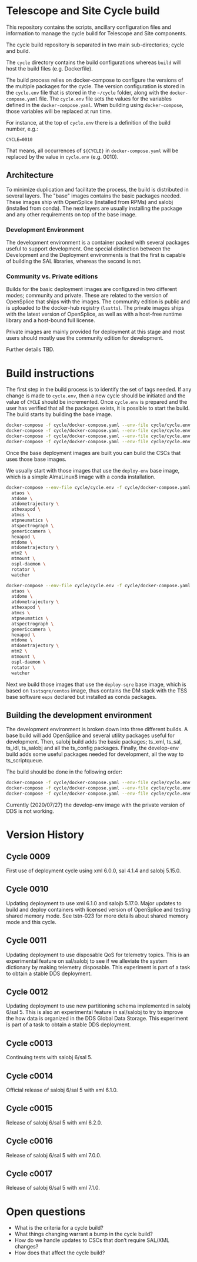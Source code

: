# Telescope and Site Cycle build

This repository contains the scripts, ancillary configuration files and information to manage the cycle build for Telescope and Site components.

The cycle build repository is separated in two main sub-directories; cycle and build.

The `cycle` directory contains the build configurations whereas `build` will host the build files (e.g. Dockerfile).

The build process relies on docker-compose to configure the versions of the multiple packages for the cycle.
The version configuration is stored in the `cycle.env` file that is stored in the `~/cycle` folder, along with the `docker-compose.yaml` file.
The `cycle.env` file sets the values for the variables defined in the `docker-compose.yaml`.
When building using `docker-compose`, those variables will be replaced at run time.

For instance, at the top of `cycle.env` there is a definition of the build number, e.g.:

```
CYCLE=0010
```

That means, all occurrences of `${CYCLE}` in `docker-compose.yaml` will be replaced by the value in `cycle.env` (e.g. 0010).

## Architecture

To minimize duplication and facilitate the process, the build is distributed in several layers.
The "base" images contains the basic packages needed.
These images ship with OpenSplice (installed from RPMs) and salobj (installed from conda).
The next layers are usually installing the package and any other requirements on top of the base image.

### Development Environment

The development environment is a container packed with several packages useful to support development.
One special distinction between the Development and the Deployment environments is that the first is capable of building the SAL libraries, whereas the second is not.

### Community vs. Private editions

Builds for the basic deployment images are configured in two different modes; community and private.
These are related to the version of OpenSplice that ships with the images.
The community edition is public and is uploaded to the docker-hub registry (`lsstts`).
The private images ships with the latest version of OpenSplice, as well as with a host-free runtime library and a host-bound full license.

Private images are mainly provided for deployment at this stage and most users should mostly use the community edition for development.

Further details TBD.

# Build instructions

The first step in the build process is to identify the set of tags needed.
If any change is made to `cycle.env`, then a new cycle should be initiated and the value of `CYCLE` should be incremented.
Once `cycle.env` is prepared and the user has verified that all the packages exists, it is possible to start the build.
The build starts by building the base image.

```bash
docker-compose -f cycle/docker-compose.yaml --env-file cycle/cycle.env build deploy-conda-private
docker-compose -f cycle/docker-compose.yaml --env-file cycle/cycle.env push deploy-conda-private
docker-compose -f cycle/docker-compose.yaml --env-file cycle/cycle.env build deploy-lsstsqre-private
docker-compose -f cycle/docker-compose.yaml --env-file cycle/cycle.env push deploy-lsstsqre-private
```

Once the base deployment images are built you can build the CSCs that uses those base images.

We usually start with those images that use the ``deploy-env`` base image, which is a simple AlmaLinux8 image with a conda installation.

```bash
docker-compose --env-file cycle/cycle.env -f cycle/docker-compose.yaml build \
  ataos \
  atdome \
  atdometrajectory \
  athexapod \
  atmcs \
  atpneumatics \
  atspectrograph \
  genericcamera \
  hexapod \
  mtdome \
  mtdometrajectory \
  mtm2 \
  mtmount \
  ospl-daemon \
  rotator \
  watcher

docker-compose --env-file cycle/cycle.env -f cycle/docker-compose.yaml push \
  ataos \
  atdome \
  atdometrajectory \
  athexapod \
  atmcs \
  atpneumatics \
  atspectrograph \
  genericcamera \
  hexapod \
  mtdome \
  mtdometrajectory \
  mtm2 \
  mtmount \
  ospl-daemon \
  rotator \
  watcher

```

Next we build those images that use the ``deploy-sqre`` base image, which is based on ``lsstsqre/centos`` image, thus contains the DM stack with the TSS base software ``eups`` declared but installed as conda packages.

## Building the development environment

The development environment is broken down into three different builds.
A base build will add OpenSplice and several utility packages useful for development.
Then, salobj build adds the basic packages; ts_xml, ts_sal, ts_idl, ts_salobj and all the ts_config packages.
Finally, the develop-env build adds some useful packages needed for development, all the way to ts_scriptqueue.

The build should be done in the following order:

```bash
docker-compose -f cycle/docker-compose.yaml --env-file cycle/cycle.env build base-sqre-community
docker-compose -f cycle/docker-compose.yaml --env-file cycle/cycle.env build salobj-community
docker-compose -f cycle/docker-compose.yaml --env-file cycle/cycle.env build develop-env-community
```

Currently (2020/07/27) the develop-env image with the private version of DDS is not working.

# Version History

## Cycle 0009

First use of deployment cycle using xml 6.0.0, sal 4.1.4 and salobj 5.15.0.

## Cycle 0010

Updating deployment to use xml 6.1.0 and salojb 5.17.0.
Major updates to build and deploy containers with licensed version of OpenSplice and testing shared memory mode.
See tstn-023 for more details about shared memory mode and this cycle.

## Cycle 0011

Updating deployment to use disposable QoS for telemetry topics.
This is an experimental feature on sal/salobj to see if we alleviate the system dictionary by making telemetry disposable.
This experiment is part of a task to obtain a stable DDS deployment.

## Cycle 0012

Updating deployment to use new partitioning schema implemented in salobj 6/sal 5.
This is also an experimental feature in sal/salobj to try to improve the how data is organized in the DDS Global Data Storage.
This experiment is part of a task to obtain a stable DDS deployment.

## Cycle c0013

Continuing tests with salobj 6/sal 5.

## Cycle c0014

Official release of salobj 6/sal 5 with xml 6.1.0.

## Cycle c0015

Release of salobj 6/sal 5 with xml 6.2.0.

## Cycle c0016

Release of salobj 6/sal 5 with xml 7.0.0.

## Cycle c0017

Release of salobj 6/sal 5 with xml 7.1.0.

# Open questions

 * What is the criteria for a cycle build?
 * What things changing warrant a bump in the cycle build?
 * How do we handle updates to CSCs that don’t require SAL/XML changes?
 * How does that affect the cycle build?
